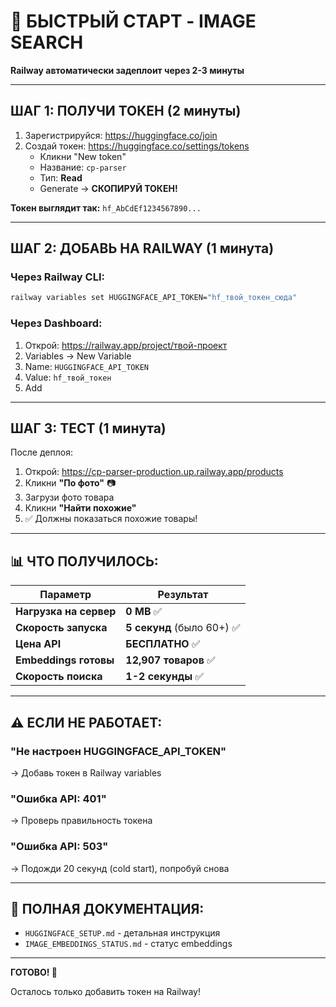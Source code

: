 # 🚀 БЫСТРЫЙ СТАРТ - IMAGE SEARCH

**Railway автоматически задеплоит через 2-3 минуты**

---

## ШАГ 1: ПОЛУЧИ ТОКЕН (2 минуты)

1. Зарегистрируйся: https://huggingface.co/join
2. Создай токен: https://huggingface.co/settings/tokens
   - Кликни "New token"
   - Название: `cp-parser`
   - Тип: **Read**
   - Generate → **СКОПИРУЙ ТОКЕН!**

**Токен выглядит так:** `hf_AbCdEf1234567890...`

---

## ШАГ 2: ДОБАВЬ НА RAILWAY (1 минута)

### Через Railway CLI:
```bash
railway variables set HUGGINGFACE_API_TOKEN="hf_твой_токен_сюда"
```

### Через Dashboard:
1. Открой: https://railway.app/project/твой-проект
2. Variables → New Variable
3. Name: `HUGGINGFACE_API_TOKEN`
4. Value: `hf_твой_токен`
5. Add

---

## ШАГ 3: ТЕСТ (1 минута)

После деплоя:

1. Открой: https://cp-parser-production.up.railway.app/products
2. Кликни **"По фото"** 📷
3. Загрузи фото товара
4. Кликни **"Найти похожие"**
5. ✅ Должны показаться похожие товары!

---

## 📊 ЧТО ПОЛУЧИЛОСЬ:

| Параметр | Результат |
|----------|-----------|
| **Нагрузка на сервер** | **0 MB** ✅ |
| **Скорость запуска** | **5 секунд** (было 60+) ✅ |
| **Цена API** | **БЕСПЛАТНО** ✅ |
| **Embeddings готовы** | **12,907 товаров** ✅ |
| **Скорость поиска** | **1-2 секунды** ✅ |

---

## ⚠️ ЕСЛИ НЕ РАБОТАЕТ:

### "Не настроен HUGGINGFACE_API_TOKEN"
→ Добавь токен в Railway variables

### "Ошибка API: 401"
→ Проверь правильность токена

### "Ошибка API: 503"  
→ Подожди 20 секунд (cold start), попробуй снова

---

## 📖 ПОЛНАЯ ДОКУМЕНТАЦИЯ:

- `HUGGINGFACE_SETUP.md` - детальная инструкция
- `IMAGE_EMBEDDINGS_STATUS.md` - статус embeddings

---

**ГОТОВО! 🎉**

Осталось только добавить токен на Railway!


